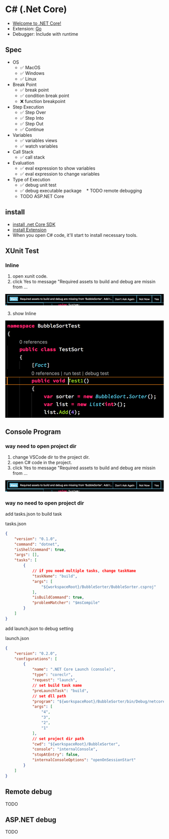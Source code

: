# C# (.Net Core)

* [Welcome to .NET Core!](https://dotnet.github.io/)
* Extension: [Go](https://marketplace.visualstudio.com/items?itemName=lukehoban.Go)
* Debugger: Include with runtime

## Spec

* OS
  * ✅ MacOS
  * ✅ Windows
  
  * ✅ Linux
* Break Point
    * ✅ break point
    * ✅ condition break point
    * ❌ function breakpoint
* Step Execution
    * ✅ Step Over
    * ✅ Step Into
    * ✅ Step Out
    * ✅ Continue
* Variables
    * ✅ variables views
    * ✅ watch variables
* Call Stack
    * ✅ call stack
* Evaluation
    * ✅ eval expression to show variables
    * ✅ eval expression to change variables
* Type of Execution
    * ✅ debug unit test
    * ✅ debug executable package
    * TODO remote debugging
    * TODO ASP.NET Core

## install

* [install .net Core SDK](https://www.microsoft.com/net/core)
* [install Extension](https://marketplace.visualstudio.com/items?itemName=ms-vscode.csharp)
* When you open C# code, it'll start to install necessary tools.

## XUnit Test

### Inline

1. open xunit code.
2. click Yes to message "Required assets to build and debug are missin from ...

![startup](startup.png)

3. show Inline

![XUnit](xunit.png)

## Console Program

### way need to open project dir

1. change VSCode dir to the project dir.
2. open C# code in the project.
3. click Yes to message "Required assets to build and debug are missin from ...

![startup](startup.png)

### way no need to open project dir

add tasks.json to build task

tasks.json
```json
{
    "version": "0.1.0",
    "command": "dotnet",
    "isShellCommand": true,
    "args": [],
    "tasks": [
        {
            // if you need multiple tasks, change taskName
            "taskName": "build",
            "args": [
                "${workspaceRoot}/BubbleSorter/BubbleSorter.csproj"
            ],
            "isBuildCommand": true,
            "problemMatcher": "$msCompile"
        }
    ]
}
```

add launch.json to debug setting

launch.json
```json
{
    "version": "0.2.0",
    "configurations": [
        {
            "name": ".NET Core Launch (console)",
            "type": "coreclr",
            "request": "launch",
            // set build task name
            "preLaunchTask": "build",
            // set dll path
            "program": "${workspaceRoot}/BubbleSorter/bin/Debug/netcoreapp2.0/BubbleSorter.dll",
            "args": [
                "4",
                "3",
                "2",
                "1"
            ],
            // set project dir path
            "cwd": "${workspaceRoot}/BubbleSorter",
            "console": "internalConsole",
            "stopAtEntry": false,
            "internalConsoleOptions": "openOnSessionStart"
        }
    ]
}
```

## Remote debug

TODO

## ASP.NET debug

TODO
